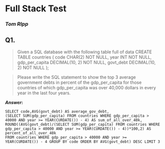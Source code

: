# Full Stack Test

### _Tom RIpp_

## Q1.

> Given a SQL database with the following table full of data
> CREATE TABLE countries (
> code CHAR(2) NOT NULL,
> year INT NOT NULL,
> gdp_per_capita DECIMAL(10, 2) NOT NULL,
> govt_debt DECIMAL(10, 2) NOT NULL
> );

> Please write the SQL statement to show the top 3 average government debts in percent of the
> gdp_per_capita for those countries of which gdp_per_capita was over 40,000 dollars in every year in the
> last four years.

**_Answer_:**

```
SELECT code,AVG(govt_debt) AS average_gov_debt,
(SELECT SUM(gdp_per_capita) FROM countries WHERE gdp_per_capita > 40000 AND year >= YEAR(CURDATE()) - 4) AS sum_of_all_over_40k,
ROUND((AVG(govt_debt)/(SELECT SUM(gdp_per_capita) FROM countries WHERE gdp_per_capita > 40000 AND year >= YEAR(CURDATE()) - 4))*100,2) AS percent_of_all_over_40k
FROM countries WHERE gdp_per_capita > 40000 AND year >= YEAR(CURDATE()) - 4 GROUP BY code ORDER BY AVG(govt_debt) DESC LIMIT 3
```
